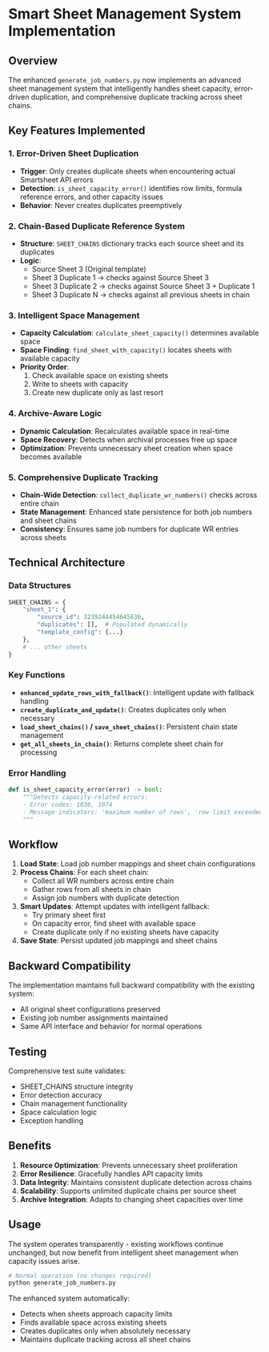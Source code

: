 # Smart Sheet Management System Implementation

## Overview

The enhanced `generate_job_numbers.py` now implements an advanced sheet management system that intelligently handles sheet capacity, error-driven duplication, and comprehensive duplicate tracking across sheet chains.

## Key Features Implemented

### 1. Error-Driven Sheet Duplication
- **Trigger**: Only creates duplicate sheets when encountering actual Smartsheet API errors
- **Detection**: `is_sheet_capacity_error()` identifies row limits, formula reference errors, and other capacity issues
- **Behavior**: Never creates duplicates preemptively

### 2. Chain-Based Duplicate Reference System
- **Structure**: `SHEET_CHAINS` dictionary tracks each source sheet and its duplicates
- **Logic**: 
  - Source Sheet 3 (Original template)
  - Sheet 3 Duplicate 1 → checks against Source Sheet 3
  - Sheet 3 Duplicate 2 → checks against Source Sheet 3 + Duplicate 1
  - Sheet 3 Duplicate N → checks against all previous sheets in chain

### 3. Intelligent Space Management
- **Capacity Calculation**: `calculate_sheet_capacity()` determines available space
- **Space Finding**: `find_sheet_with_capacity()` locates sheets with available capacity
- **Priority Order**: 
  1. Check available space on existing sheets
  2. Write to sheets with capacity
  3. Create new duplicate only as last resort

### 4. Archive-Aware Logic
- **Dynamic Calculation**: Recalculates available space in real-time
- **Space Recovery**: Detects when archival processes free up space
- **Optimization**: Prevents unnecessary sheet creation when space becomes available

### 5. Comprehensive Duplicate Tracking
- **Chain-Wide Detection**: `collect_duplicate_wr_numbers()` checks across entire chain
- **State Management**: Enhanced state persistence for both job numbers and sheet chains
- **Consistency**: Ensures same job numbers for duplicate WR entries across sheets

## Technical Architecture

### Data Structures

```python
SHEET_CHAINS = {
    "sheet_1": {
        "source_id": 3239244454645636,
        "duplicates": [],  # Populated dynamically
        "template_config": {...}
    },
    # ... other sheets
}
```

### Key Functions

- **`enhanced_update_rows_with_fallback()`**: Intelligent update with fallback handling
- **`create_duplicate_and_update()`**: Creates duplicates only when necessary
- **`load_sheet_chains()` / `save_sheet_chains()`**: Persistent chain state management
- **`get_all_sheets_in_chain()`**: Returns complete sheet chain for processing

### Error Handling

```python
def is_sheet_capacity_error(error) -> bool:
    """Detects capacity-related errors:
    - Error codes: 1036, 1074
    - Message indicators: 'maximum number of rows', 'row limit exceeded'
    """
```

## Workflow

1. **Load State**: Load job number mappings and sheet chain configurations
2. **Process Chains**: For each sheet chain:
   - Collect all WR numbers across entire chain
   - Gather rows from all sheets in chain
   - Assign job numbers with duplicate detection
3. **Smart Updates**: Attempt updates with intelligent fallback:
   - Try primary sheet first
   - On capacity error, find sheet with available space
   - Create duplicate only if no existing sheets have capacity
4. **Save State**: Persist updated job mappings and sheet chains

## Backward Compatibility

The implementation maintains full backward compatibility with the existing system:
- All original sheet configurations preserved
- Existing job number assignments maintained
- Same API interface and behavior for normal operations

## Testing

Comprehensive test suite validates:
- SHEET_CHAINS structure integrity
- Error detection accuracy
- Chain management functionality
- Space calculation logic
- Exception handling

## Benefits

1. **Resource Optimization**: Prevents unnecessary sheet proliferation
2. **Error Resilience**: Gracefully handles API capacity limits
3. **Data Integrity**: Maintains consistent duplicate detection across chains
4. **Scalability**: Supports unlimited duplicate chains per source sheet
5. **Archive Integration**: Adapts to changing sheet capacities over time

## Usage

The system operates transparently - existing workflows continue unchanged, but now benefit from intelligent sheet management when capacity issues arise.

```bash
# Normal operation (no changes required)
python generate_job_numbers.py
```

The enhanced system automatically:
- Detects when sheets approach capacity limits
- Finds available space across existing sheets
- Creates duplicates only when absolutely necessary
- Maintains duplicate tracking across all sheet chains